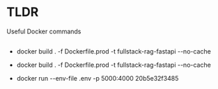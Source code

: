 # TLDR

Useful Docker commands

##

- docker build . -f Dockerfile.prod -t fullstack-rag-fastapi --no-cache

- docker build . -f Dockerfile.prod -t fullstack-rag-fastapi --no-cache

- docker run --env-file .env -p 5000:4000 20b5e32f3485

